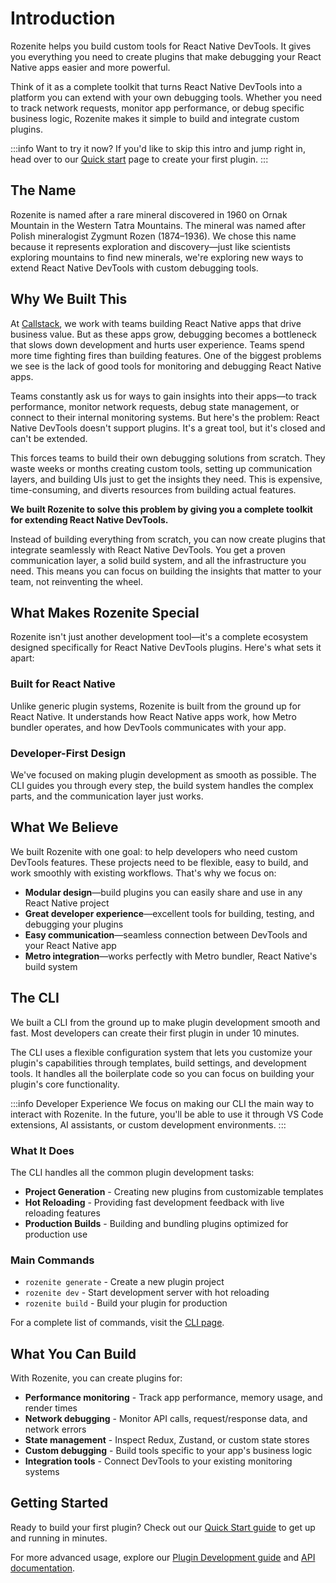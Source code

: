 # Introduction

Rozenite helps you build custom tools for React Native DevTools. It gives you everything you need to create plugins that make debugging your React Native apps easier and more powerful.

Think of it as a complete toolkit that turns React Native DevTools into a platform you can extend with your own debugging tools. Whether you need to track network requests, monitor app performance, or debug specific business logic, Rozenite makes it simple to build and integrate custom plugins.

:::info Want to try it now?
If you'd like to skip this intro and jump right in, head over to our [Quick start](/docs/getting-started/index) page to create your first plugin.
:::

## The Name

Rozenite is named after a rare mineral discovered in 1960 on Ornak Mountain in the Western Tatra Mountains. The mineral was named after Polish mineralogist Zygmunt Rozen (1874–1936). We chose this name because it represents exploration and discovery—just like scientists exploring mountains to find new minerals, we're exploring new ways to extend React Native DevTools with custom debugging tools.

## Why We Built This

At [Callstack](https://callstack.com/), we work with teams building React Native apps that drive business value. But as these apps grow, debugging becomes a bottleneck that slows down development and hurts user experience. Teams spend more time fighting fires than building features. One of the biggest problems we see is the lack of good tools for monitoring and debugging React Native apps.

Teams constantly ask us for ways to gain insights into their apps—to track performance, monitor network requests, debug state management, or connect to their internal monitoring systems. But here's the problem: React Native DevTools doesn't support plugins. It's a great tool, but it's closed and can't be extended.

This forces teams to build their own debugging solutions from scratch. They waste weeks or months creating custom tools, setting up communication layers, and building UIs just to get the insights they need. This is expensive, time-consuming, and diverts resources from building actual features.

**We built Rozenite to solve this problem by giving you a complete toolkit for extending React Native DevTools.**

Instead of building everything from scratch, you can now create plugins that integrate seamlessly with React Native DevTools. You get a proven communication layer, a solid build system, and all the infrastructure you need. This means you can focus on building the insights that matter to your team, not reinventing the wheel.

## What Makes Rozenite Special

Rozenite isn't just another development tool—it's a complete ecosystem designed specifically for React Native DevTools plugins. Here's what sets it apart:

### Built for React Native
Unlike generic plugin systems, Rozenite is built from the ground up for React Native. It understands how React Native apps work, how Metro bundler operates, and how DevTools communicates with your app.

### Developer-First Design
We've focused on making plugin development as smooth as possible. The CLI guides you through every step, the build system handles the complex parts, and the communication layer just works.

## What We Believe

We built Rozenite with one goal: to help developers who need custom DevTools features. These projects need to be flexible, easy to build, and work smoothly with existing workflows. That's why we focus on:

- **Modular design**—build plugins you can easily share and use in any React Native project
- **Great developer experience**—excellent tools for building, testing, and debugging your plugins
- **Easy communication**—seamless connection between DevTools and your React Native app
- **Metro integration**—works perfectly with Metro bundler, React Native's build system

## The CLI

We built a CLI from the ground up to make plugin development smooth and fast. Most developers can create their first plugin in under 10 minutes.

The CLI uses a flexible configuration system that lets you customize your plugin's capabilities through templates, build settings, and development tools. It handles all the boilerplate code so you can focus on building your plugin's core functionality.

:::info Developer Experience
We focus on making our CLI the main way to interact with Rozenite. In the future, you'll be able to use it through VS Code extensions, AI assistants, or custom development environments.
:::

### What It Does

The CLI handles all the common plugin development tasks:

- **Project Generation** - Creating new plugins from customizable templates
- **Hot Reloading** - Providing fast development feedback with live reloading features
- **Production Builds** - Building and bundling plugins optimized for production use

### Main Commands

- `rozenite generate` - Create a new plugin project
- `rozenite dev` - Start development server with hot reloading
- `rozenite build` - Build your plugin for production

For a complete list of commands, visit the [CLI page](/docs/cli/index).

## What You Can Build

With Rozenite, you can create plugins for:

- **Performance monitoring** - Track app performance, memory usage, and render times
- **Network debugging** - Monitor API calls, request/response data, and network errors
- **State management** - Inspect Redux, Zustand, or custom state stores
- **Custom debugging** - Build tools specific to your app's business logic
- **Integration tools** - Connect DevTools to your existing monitoring systems

## Getting Started

Ready to build your first plugin? Check out our [Quick Start guide](/docs/getting-started/index) to get up and running in minutes.

For more advanced usage, explore our [Plugin Development guide](/docs/guides/plugin-development) and [API documentation](/docs/api).
